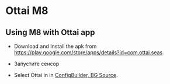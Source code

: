 # Ottai M8

## Using M8 with Ottai app

- Download and Install the apk from <https://play.google.com/store/apps/details?id=com.ottai.seas>.

- Запустите сенсор

- Select Ottai in in [ConfigBuilder, BG Source](../SettingUpAaps/ConfigBuilder.md#bg-source).
